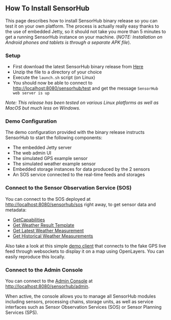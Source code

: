 How To Install SensorHub
---

This page describes how to install SensorHub binary release so you can test it on your own platform. The process is actually really easy thanks to the use of embedded Jetty, so it should not take you more than 5 minutes to get a running SensorHub instance on your machine. (_NOTE: Installation on Android phones and tablets is through a separate APK file_).


### Setup

  * First download the latest SensorHub binary release from [Here](https://github.com/sensiasoft/sensorhub/releases)
  * Unzip the file to a directory of your choice
  * Execute the `launch.sh` script (on Linux)
  * You should now be able to connect to <http://localhost:8080/sensorhub/test> and get the message `SensorHub web server is up`
  
*Note: This release has been tested on various Linux platforms as well as MacOS but much less on Windows.*


### Demo Configuration

The demo configuration provided with the binary release instructs SensorHub to start the following components:

  * The embedded Jetty server
  * The web admin UI
  * The simulated GPS example sensor
  * The simulated weather example sensor
  * Embedded storage instances for data produced by the 2 sensors
  * An SOS service connected to the real-time feeds and storages


### Connect to the Sensor Observation Service (SOS)

You can connect to the SOS deployed at <http://localhost:8080/sensorhub/sos> right away, to get sensor data and metadata:

  * [GetCapabilities](http://localhost:8080/sensorhub/sos?service=SOS&amp;version=2.0&amp;request=GetCapabilities)
  * [Get Weather Result Template](http://localhost:8080/sensorhub/sos?service=SOS&amp;version=2.0&amp;request=GetResultTemplate&amp;offering=urn:mysos:offering03&amp;observedProperty=http://sensorml.com/ont/swe/property/Weather)
  * [Get Latest Weather Measurement](http://localhost:8080/sensorhub/sos?service=SOS&amp;version=2.0&amp;request=GetResult&amp;offering=urn:mysos:offering03&amp;observedProperty=http://sensorml.com/ont/swe/property/Weather&amp;temporalFilter=phenomenonTime,now)
  * [Get Historical Weather Measurements](http://localhost:8080/sensorhub/sos?service=SOS&amp;version=2.0&amp;request=GetResult&amp;offering=urn:mysos:offering03&amp;observedProperty=http://sensorml.com/ont/swe/property/Weather&amp;temporalFilter=phenomenonTime,2015-01-01/now)
  
Also take a look at this simple [demo client](http://sensiasoft.net:8181/osm_client_websockets.html) that connects to the fake GPS live feed through websockets to display it on a map using OpenLayers. You can easily reproduce this locally.


### Connect to the Admin Console

You can connect to the [Admin Console](images/webui1.png "SensorHub Admin Web UI") at <http://localhost:8080/sensorhub/admin>.

When active, the console allows you to manage all SensorHub modules including sensors, processing chains, storage units, as well as service interfaces such as Sensor Observation Services (SOS) or Sensor Planning Services (SPS).

